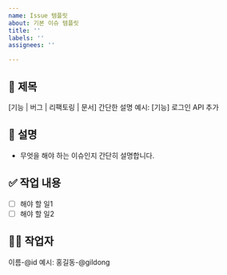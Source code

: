 ```yaml
---
name: Issue 템플릿
about: 기본 이슈 템플릿
title: ''
labels: ''
assignees: ''

---
```

## 📌 제목
[기능 | 버그 | 리팩토링 | 문서] 간단한 설명
예시: [기능] 로그인 API 추가

## 📝 설명
- 무엇을 해야 하는 이슈인지 간단히 설명합니다.

## ✅ 작업 내용
- [ ] 해야 할 일1
- [ ] 해야 할 일2

## 🧑‍💻 작업자
이름-@id
예시: 홍길동-@gildong